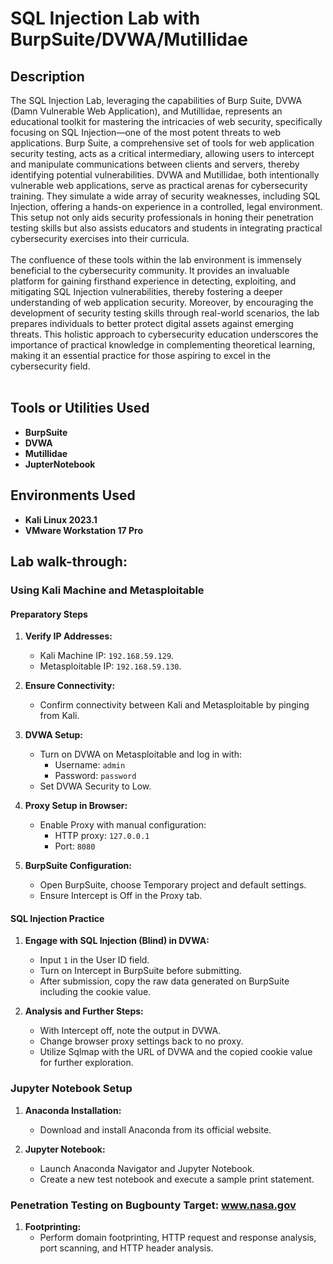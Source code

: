 <h1>SQL Injection Lab with BurpSuite/DVWA/Mutillidae</h1>

<h2>Description</h2>
The SQL Injection Lab, leveraging the capabilities of Burp Suite, DVWA (Damn Vulnerable Web Application), and Mutillidae, represents an educational toolkit for mastering the intricacies of web security, specifically focusing on SQL Injection—one of the most potent threats to web applications. Burp Suite, a comprehensive set of tools for web application security testing, acts as a critical intermediary, allowing users to intercept and manipulate communications between clients and servers, thereby identifying potential vulnerabilities. DVWA and Mutillidae, both intentionally vulnerable web applications, serve as practical arenas for cybersecurity training. They simulate a wide array of security weaknesses, including SQL Injection, offering a hands-on experience in a controlled, legal environment. This setup not only aids security professionals in honing their penetration testing skills but also assists educators and students in integrating practical cybersecurity exercises into their curricula.
<br />
<br />
The confluence of these tools within the lab environment is immensely beneficial to the cybersecurity community. It provides an invaluable platform for gaining firsthand experience in detecting, exploiting, and mitigating SQL Injection vulnerabilities, thereby fostering a deeper understanding of web application security. Moreover, by encouraging the development of security testing skills through real-world scenarios, the lab prepares individuals to better protect digital assets against emerging threats. This holistic approach to cybersecurity education underscores the importance of practical knowledge in complementing theoretical learning, making it an essential practice for those aspiring to excel in the cybersecurity field.
<br />
<br />

<h2>Tools or Utilities Used</h2>

- <b>BurpSuite</b> 
- <b>DVWA</b>
- <b>Mutillidae</b>
- <b>JupterNotebook</b>

<h2>Environments Used </h2>

- <b>Kali Linux 2023.1</b>
- <b>VMware Workstation 17 Pro</b> 

<h2>Lab walk-through:</h2>

### Using Kali Machine and Metasploitable

#### Preparatory Steps

1. **Verify IP Addresses:**
   - Kali Machine IP: `192.168.59.129`.
   - Metasploitable IP: `192.168.59.130`.

2. **Ensure Connectivity:**
   - Confirm connectivity between Kali and Metasploitable by pinging from Kali.

3. **DVWA Setup:**
   - Turn on DVWA on Metasploitable and log in with:
     - Username: `admin`
     - Password: `password`
   - Set DVWA Security to Low.

4. **Proxy Setup in Browser:**
   - Enable Proxy with manual configuration:
     - HTTP proxy: `127.0.0.1`
     - Port: `8080`

5. **BurpSuite Configuration:**
   - Open BurpSuite, choose Temporary project and default settings.
   - Ensure Intercept is Off in the Proxy tab.

#### SQL Injection Practice

1. **Engage with SQL Injection (Blind) in DVWA:**
   - Input `1` in the User ID field.
   - Turn on Intercept in BurpSuite before submitting.
   - After submission, copy the raw data generated on BurpSuite including the cookie value.

2. **Analysis and Further Steps:**
   - With Intercept off, note the output in DVWA.
   - Change browser proxy settings back to no proxy.
   - Utilize Sqlmap with the URL of DVWA and the copied cookie value for further exploration.

### Jupyter Notebook Setup

1. **Anaconda Installation:**
   - Download and install Anaconda from its official website.

2. **Jupyter Notebook:**
   - Launch Anaconda Navigator and Jupyter Notebook.
   - Create a new test notebook and execute a sample print statement.

### Penetration Testing on Bugbounty Target: www.nasa.gov

1. **Footprinting:**
   - Perform domain footprinting, HTTP request and response analysis, port scanning, and HTTP header analysis.

